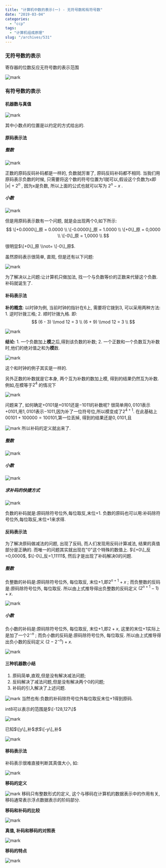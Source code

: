 ```yaml
---
title: "计算机中数的表示(一) - 无符号数和有符号数"
date: "2019-03-04"
categories: 
  - "ccp"
tags: 
  - "计算机组成原理"
slug: "/archives/531"
---
```


### 无符号数的表示

寄存器的位数反应无符号数的表示范围

![mark](http://image.i-ll.cc/blog/20190304/aFcPo2s6dekc.png)

### 有符号数的表示

#### 机器数与真值

![mark](http://image.i-ll.cc/blog/20190304/UsjXwiJv5lbx.png)

其中小数点的位置是以约定的方式给出的.

#### 原码表示法

##### 整数

![mark](http://image.i-ll.cc/blog/20190304/97yIvzsRAFca.png)

正数的原码反码补码都是一样的, 负数就厉害了, 原码反码补码都不相同. 当我们用原码表示负数的时候, 只需要将这个数的符号位置为1就可以,假设这个负数为x即 $|x|+2^n$ , 因为x是负数, 所以上面的公式也就可以写为 $2^n - x$ .

##### 小数

![mark](http://image.i-ll.cc/blog/20190304/T6Nwo9m8U6Xs.png)

但是用原码表示数有一个问题, 就是会出现两个0,如下所示: $$ \[+0.0000\]_原 = 0.0000 \\ \[-0.0000\]_原 = 1.0000 \\ \[+0\]_原 = 0,0000 \\ \[-0\]_原 = 1,0000 \\ $$

很明显$\[+0\]_原 \\not= \[-0\]_原$.

虽然原码表示很简单, 直观, 但是还有以下问题:

![mark](http://image.i-ll.cc/blog/20190304/XWJ2pqx0LEhD.png)

为了解决以上问题:让计算机只做加法, 找一个与负数等价的正数来代替这个负数. 补码就诞生了.

#### 补码表示法

**补的概念**: 以时钟为例, 当前时钟的指针在6上, 需要将它拨到3, 可以采用两种方法: 1. 逆时针拨三格; 2. 顺时针拨九格. 即: $$ (6 - 3) \\mod 12 = 3 \\ (6 + 9) \\mod 12 = 3 \\ $$

![mark](http://image.i-ll.cc/blog/20190304/6yvxkeY7xI6D.png)

**结论:** 1. 一个负数加上**模**之后,得到该负数的补数; 2. 一个正数和一个负数互为补数时,他们的绝对值之和为**模**数.

![mark](http://image.i-ll.cc/blog/20190304/4A5Dgops9qtR.png)

这个和时钟的例子其实是一样的.

另外正数的补数就是它本身, 两个互为补数的数加上模, 得到的结果仍然互为补数. 例如,在模等于$2^4$ 的情况下

![mark](http://image.i-ll.cc/blog/20190304/a6mFhjAdtu3q.png)

问题来了, 如何确定$+0101$是$+0101$还是$-1011$的补数呢? 很简单用$0,0101$表示$+0101$,用$1,0101$表示$-1011$,因为补了一位符号位,所以模变成了$2^{4+1}$. 在此基础上$00101+100000=100101$,第一位丢掉, 得到的结果还是$0,0101$,且

![mark](http://image.i-ll.cc/blog/20190304/PY0WHFzUwHCi.png) 所以补码的定义就出来了.

##### 整数

![mark](http://image.i-ll.cc/blog/20190304/uVdwqAqF9OfH.png)

##### 小数

![mark](http://image.i-ll.cc/blog/20190304/GEJMHjyhXVPN.png)

##### 求补码的快捷方式

![mark](http://image.i-ll.cc/blog/20190304/vS0FVxH7wPdg.png)

负数的补码就是:原码除符号位外,每位取反,末位+1. 负数的原码也可以用:补码除符号位外,每位取反,末位+1来求得.

#### 反码表示法

为了解决原码做减法的问题, 出现了反码, 而人们发现用反码计算减法, 结果的真值部分是正确的. 而唯一的问题其实就出现在"0"这个特殊的数值上. $\[+0\]_反=0,0000$, $\[-0\]_反=1,11111$, 然后才是出现了补码解决0的问题.

##### 整数

负整数的补码是:原码除符号位外, 每位取反, 末位+1,即$2^{n+1}+x$ ; 而负整数的反码是:原码除符号位外, 每位取反. 所以由上式推导得出负整数的反码定义 $(2^{n+1}-1)+x$.

![mark](http://image.i-ll.cc/blog/20190304/gbQjpyO1nXsa.png)

##### 小数

负小数的补码是:原码除符号位外, 每位取反, 末位+1,即$2+x$, 这里的末位+1实际上是加了一个$2^{-n}$ ; 而负小数的反码是:原码除符号位外, 每位取反. 所以由上式推导得出负小数的反码定义 $(2-2^{-n})+x$.

![mark](http://image.i-ll.cc/blog/20190304/aM9Rt9FykRhp.png)

#### 三种机器数小结

1. 原码简单,直观,但是没有解决减法问题;
2. 反码解决了减法问题,但是没有解决两个0的问题;
3. 补码的引入解决了上述问题.

![mark](http://image.i-ll.cc/blog/20190304/rSMfUnu4Uz04.png) 当然也有:负数的补码除符号位外每位取反末位+1得到原码.

int8可以表示的范围是$\[-128,127\]$

![mark](http://image.i-ll.cc/blog/20190304/NqEOWxWBUALx.png)

已知$\[y\]_补$求$\[-y\]_补$

![mark](http://image.i-ll.cc/blog/20190304/U8u8jlcOesM2.png)

#### 移码表示法

补码表示很难直接判断其真值大小, 如:

![mark](http://image.i-ll.cc/blog/20190304/4A9WhvuY2vwB.png)

**移码的定义**

![mark](http://image.i-ll.cc/blog/20190304/N3XupB1wfSRG.png) 移码只有整数形式的定义, 这个与移码在计算机的数据表示中的作用有关, 移码通常表示浮点数据表示的阶码部分.

**移码和补码的比较**

![mark](http://image.i-ll.cc/blog/20190304/VkJ5dAsxs0j3.png)

**真值, 补码和移码的对照表**

![mark](http://image.i-ll.cc/blog/20190304/Yo2C9kciTlQO.png)

**移码的特点**

![mark](http://image.i-ll.cc/blog/20190304/nHKh1M6f2XCn.png)
